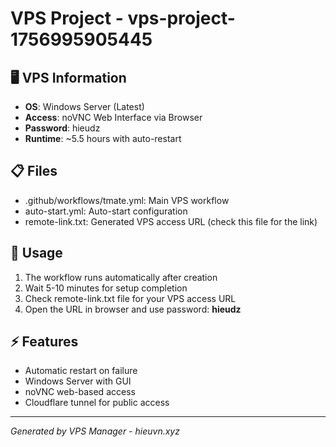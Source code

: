 # VPS Project - vps-project-1756995905445
## 🖥️ VPS Information
- **OS**: Windows Server (Latest)
- **Access**: noVNC Web Interface via Browser
- **Password**: hieudz
- **Runtime**: ~5.5 hours with auto-restart
## 📋 Files
- .github/workflows/tmate.yml: Main VPS workflow
- auto-start.yml: Auto-start configuration  
- remote-link.txt: Generated VPS access URL (check this file for the link)
## 🚀 Usage
1. The workflow runs automatically after creation
2. Wait 5-10 minutes for setup completion
3. Check remote-link.txt file for your VPS access URL
4. Open the URL in browser and use password: **hieudz**
## ⚡ Features
- Automatic restart on failure
- Windows Server with GUI
- noVNC web-based access
- Cloudflare tunnel for public access
---
*Generated by VPS Manager - hieuvn.xyz*
